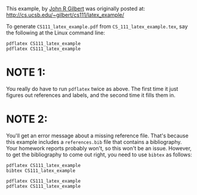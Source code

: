 This example, by [John R Gilbert](http://cs.ucsb.edu/~gilbert)
was originally posted at:
<http://cs.ucsb.edu/~gilbert/cs111/latex_example/>

To generate `CS111_latex_example.pdf` from `CS_111_latex_example.tex`,
say the following at the Linux command line:

```
pdflatex CS111_latex_example
pdflatex CS111_latex_example
```

# NOTE 1:

You really do have to run `pdflatex` twice as above.
The first time it just figures out references and labels,
and the second time it fills them in.

# NOTE 2:

You'll get an error message about a missing reference file.
That's because this example includes a `references.bib` file
that contains a bibliography.  Your homework reports probably
won't, so this won't be an issue.  However, to get the 
bibliography to come out right, you need to use `bibtex`
as follows:

```
pdflatex CS111_latex_example
bibtex CS111_latex_example

pdflatex CS111_latex_example
pdflatex CS111_latex_example
```